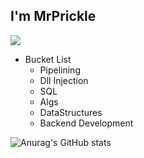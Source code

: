 ## I'm MrPrickle
![](https://komarev.com/ghpvc/?username=MrPrickle&color=blue&style=plastic)

* Bucket List
  * Pipelining
  * Dll Injection
  * SQL
  * Algs
  * DataStructures
  * Backend Development

![Anurag's GitHub stats](https://github-readme-stats.vercel.app/api?username=MrPrickle&show_icons=true&theme=dark)

<!--
**MrPrickle/MrPrickle** is a ✨ _special_ ✨ repository because its `README.md` (this file) appears on your GitHub profile.

Here are some ideas to get you started:

- 🔭 I’m currently working on ...
- 🌱 I’m currently learning ...
- 👯 I’m looking to collaborate on ...
- 🤔 I’m looking for help with ...
- 💬 Ask me about ...
- 📫 How to reach me: ...
- 😄 Pronouns: ...
- ⚡ Fun fact: ...
-->
